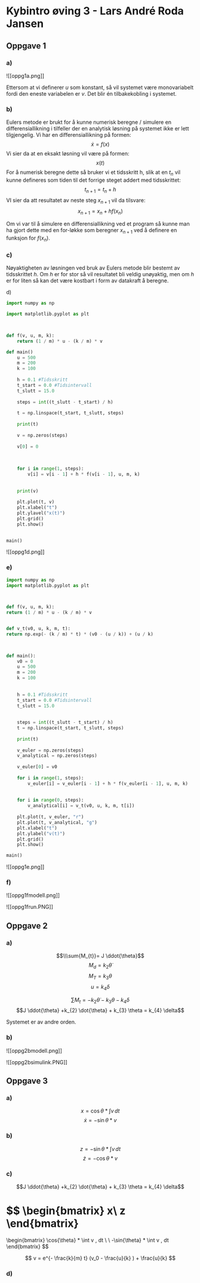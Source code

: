 # Kybintro øving 3 - Lars André Roda Jansen

## Oppgave 1
### a)
![[oppg1a.png]]

Ettersom at vi definerer $u$ som konstant, så vil systemet være monovariabelt fordi den eneste variabelen er $v$. 
Det blir én tilbakekobling i systemet.

### b)
Eulers metode er brukt for å kunne numerisk beregne / simulere en differensiallikning i tilfeller der en analytisk løsning på systemet ikke er lett tilgjengelig. Vi har en differensiallikning på formen: $$\dot{{x}} = f(x)$$
Vi sier da at en eksakt løsning vil være på formen: $$x(t)$$ For å numerisk beregne dette så bruker vi et tidsskritt h, slik at en $t_n$ vil kunne defineres som tiden til det forrige steget addert med tidsskrittet: $$t_{n+1} = t_{n} + h$$
VI sier da att resultatet av neste steg $x_{n+1}$ vil da tilsvare:
$$x_{n+1} = x_{n} + h f(x_{n})$$

Om vi var til å simulere en differensiallikning ved et program så kunne man ha gjort dette med en for-løkke som beregner $x_{n+1}$ ved å definere en funksjon for $f(x_{n})$.

### c)
Nøyaktigheten av løsningen ved bruk av Eulers metode blir bestemt av tidsskrittet $h$. Om $h$ er for stor så vil resultatet bli veldig unøyaktig, men om $h$ er for liten så kan det være kostbart i form av datakraft å beregne.

d)
```python
import numpy as np

import matplotlib.pyplot as plt

  

def f(v, u, m, k):
	return (1 / m) * u - (k / m) * v

def main()
	u = 500
	m = 200
	k = 100
	
	h = 0.1 #Tidsskritt
	t_start = 0.0 #Tidsintervall
	t_slutt = 15.0
	
	steps = int((t_slutt - t_start) / h)
	
	t = np.linspace(t_start, t_slutt, steps)
	  
	print(t)
	
	v = np.zeros(steps)
	
	v[0] = 0
	
	  
	
	for i in range(1, steps):
		v[i] = v[i - 1] + h * f(v[i - 1], u, m, k)
	
	
	print(v)
	
	plt.plot(t, v)
	plt.xlabel("t")
	plt.ylavel("x(t)")
	plt.grid()
	plt.show() 
  

main()
```

![[oppg1d.png]]

### e)
```python
import numpy as np
import matplotlib.pyplot as plt

  

def f(v, u, m, k):
return (1 / m) * u - (k / m) * v


def v_t(v0, u, k, m, t):
return np.exp(- (k / m) * t) * (v0 - (u / k)) + (u / k)

  

def main():
	v0 = 0
	u = 500
	m = 200
	k = 100
	
	
	h = 0.1 #Tidsskritt
	t_start = 0.0 #Tidsintervall
	t_slutt = 15.0
	
	
	steps = int((t_slutt - t_start) / h)
	t = np.linspace(t_start, t_slutt, steps)
	
	print(t)
	
	v_euler = np.zeros(steps)
	v_analytical = np.zeros(steps)
	
	v_euler[0] = v0
	
	for i in range(1, steps):
		v_euler[i] = v_euler[i - 1] + h * f(v_euler[i - 1], u, m, k)
	  
	
	for i in range(0, steps):
		v_analytical[i] = v_t(v0, u, k, m, t[i])
	
	plt.plot(t, v_euler, "r")
	plt.plot(t, v_analytical, "g")
	plt.xlabel("t")
	plt.ylabel("v(t)")
	plt.grid()
	plt.show()

main()
```
![[oppg1e.png]]

### f)
![[oppg1fmodell.png]]

![[oppg1frun.PNG]]

## Oppgave 2
### a)

$$\\\sum{M_{t}}= J \ddot{\theta}$$
$$M_{d} = k_{2} \dot{\theta}$$
$$M_{T} = k_{3} \theta$$
$$u = k_{4} \delta$$

$$\sum{M_t} = -k_{2} \dot{\theta} - k_{3} \theta - k_{4} \delta$$
$$J \ddot{\theta} +k_{2} \dot{\theta} + k_{3} \theta = k_{4} \delta$$

Systemet er av andre orden.

### b)
![[oppg2bmodell.png]]

![[oppg2bsimulink.PNG]]


## Oppgave 3
### a)
$$x = \cos{\theta} * \int v \, dt$$
$$\dot{x} = - \sin{\theta} * v$$
	
### b)
$$z = -\sin{\theta} * \int v \, dt$$
$$\dot{z} = -\cos{\theta} * v$$

### c)
$$J \ddot{\theta} +k_{2} \dot{\theta} + k_{3} \theta = k_{4} \delta$$

$$
\begin{bmatrix}
x\\
z
\end{bmatrix}
=
\begin{bmatrix}
\cos{\theta} * \int v \, dt \\ \\
-\sin{\theta} * \int v \, dt
\end{bmatrix}
$$

$$
v = e^{- \frac{k}{m} t} (v_0 - \frac{u}{k} ) + \frac{u}{k}
$$

### d)


